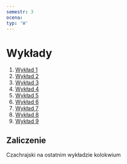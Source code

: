 ```yaml
---
semestr: 3
ocena: 
typ: 'W'
---
```


# Wykłady
1. [Wykład 1](/Notatki/Semestr%203/Niezawodność%20i%20diagnostyka%20układów%20cyfrowych%201/Wykłady/Wykład%201/Wykład%201.md)
2. [Wykład 2](/Notatki/Semestr%203/Niezawodność%20i%20diagnostyka%20układów%20cyfrowych%201/Wykłady/Wykład%202/Wykład%202.md)
3. [Wykład 3](/Notatki/Semestr%203/Niezawodność%20i%20diagnostyka%20układów%20cyfrowych%201/Wykłady/Wykład%203/Wykład%203.md)
4. [Wykład 4](/Notatki/Semestr%203/Niezawodność%20i%20diagnostyka%20układów%20cyfrowych%201/Wykłady/Wykład%204/Wykład%204.md)
5. [Wykład 5](/Notatki/Semestr%203/Niezawodność%20i%20diagnostyka%20układów%20cyfrowych%201/Wykłady/Wykład%205/Wykład%205.md)
6. [Wykład 6](/Notatki/Semestr%203/Niezawodność%20i%20diagnostyka%20układów%20cyfrowych%201/Wykłady/Wykład%206/Wykład%206.md)
7. [Wykład 7](/Notatki/Semestr%203/Niezawodność%20i%20diagnostyka%20układów%20cyfrowych%201/Wykłady/Wykład%207/Wykład%207.md)
8. [Wykład 8](/Notatki/Semestr%203/Niezawodność%20i%20diagnostyka%20układów%20cyfrowych%201/Wykłady/Wykład%208/Wykład%208.md)
9. [Wykład 9](/Notatki/Semestr%203/Niezawodność%20i%20diagnostyka%20układów%20cyfrowych%201/Wykłady/Wykład%209/Wykład%209.md)

## Zaliczenie
Czachrajski
na ostatnim wykładzie kolokwium
